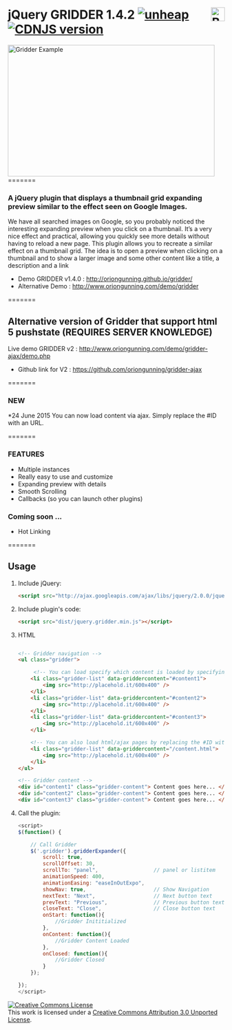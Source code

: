 # jQuery GRIDDER 1.4.2 <a href='https://ko-fi.com/A748382' target='_blank'><img height='32' style='border:0px;height:32px;float: right;' src='https://az743702.vo.msecnd.net/cdn/kofi1.png?v=a' border='0' alt='Buy Me a Coffee at ko-fi.com' /></a> [![unheap](https://img.shields.io/badge/Featured%20on-Unheap-orange.svg)](http://www.unheap.com/media/galleries/gridder/) [![CDNJS version](https://img.shields.io/cdnjs/v/gridder.svg)](https://cdnjs.com/libraries/gridder)

<img width="480" height="305" src='http://i.giphy.com/xT8qBaPahUIhtN9HwI.gif' border='0' alt='Gridder Example' />
=======

### A jQuery plugin that displays a thumbnail grid expanding preview similar to the effect seen on Google Images.

We have all searched images on Google, so you probably noticed the interesting expanding preview when you click on a thumbnail. It’s a very nice effect and practical, allowing you quickly see more details without having to reload a new page. This plugin allows you to recreate a similar effect on a thumbnail grid. The idea is to open a preview when clicking on a thumbnail and to show a larger image and some other content like a title, a description and a link

- Demo GRIDDER v1.4.0 : http://oriongunning.github.io/gridder/
- Alternative Demo : http://www.oriongunning.com/demo/gridder

=======

## Alternative version of Gridder that support html 5 pushstate (REQUIRES SERVER KNOWLEDGE)

Live demo GRIDDER v2 : http://www.oriongunning.com/demo/gridder-ajax/demo.php
- Github link for V2 : https://github.com/oriongunning/gridder-ajax
 
=======

### NEW
*24 June 2015
You can now load content via ajax. Simply replace the #ID with an URL.

=======

### FEATURES
- Multiple instances
- Really easy to use and customize
- Expanding preview with details
- Smooth Scrolling
- Callbacks (so you can launch other plugins)

### Coming soon ...
- Hot Linking

=======

## Usage

1. Include jQuery:

	```html
	<script src="http://ajax.googleapis.com/ajax/libs/jquery/2.0.0/jquery.min.js"></script>
	```

2. Include plugin's code:

	```html
	<script src="dist/jquery.gridder.min.js"></script>
	```

3. HTML

	```html
    
    <!-- Gridder navigation -->
	<ul class="gridder">

         <!-- You can load specify which content is loaded by specifying the #ID of the div where the content is  -->
        <li class="gridder-list" data-griddercontent="#content1">
            <img src="http://placehold.it/600x400" />
        </li>
        <li class="gridder-list" data-griddercontent="#content2">
            <img src="http://placehold.it/600x400" />
        </li>
        <li class="gridder-list" data-griddercontent="#content3">
            <img src="http://placehold.it/600x400" />
        </li>

        <!-- You can also load html/ajax pages by replacing the #ID with a URL -->
        <li class="gridder-list" data-griddercontent="/content.html">
            <img src="http://placehold.it/600x400" />
        </li>
    </ul>

    <!-- Gridder content -->
    <div id="content1" class="gridder-content"> Content goes here... </div>
    <div id="content2" class="gridder-content"> Content goes here... </div>
    <div id="content3" class="gridder-content"> Content goes here... </div>

	```

3. Call the plugin:

    ```javascript
    <script>
    $(function() {

        // Call Gridder
        $('.gridder').gridderExpander({
            scroll: true,
            scrollOffset: 30,
            scrollTo: "panel",                  // panel or listitem
            animationSpeed: 400,
            animationEasing: "easeInOutExpo",
            showNav: true,                      // Show Navigation
            nextText: "Next",                   // Next button text
            prevText: "Previous",               // Previous button text
            closeText: "Close",                 // Close button text
            onStart: function(){
                //Gridder Inititialized
            },
            onContent: function(){
                //Gridder Content Loaded
            },
            onClosed: function(){
                //Gridder Closed
            }
        });

    });
    </script>
    ```

<a rel="license" href="http://creativecommons.org/licenses/by/3.0/"><img alt="Creative Commons License" style="border-width:0" src="http://i.creativecommons.org/l/by/3.0/88x31.png" /></a><br />This work is licensed under a <a rel="license" href="http://creativecommons.org/licenses/by/3.0/">Creative Commons Attribution 3.0 Unported License</a>.


